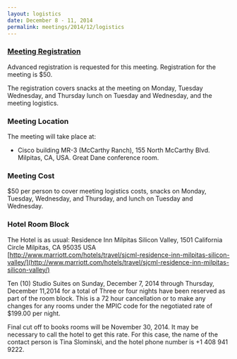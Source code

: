 ```yaml
---
layout: logistics
date: December 8 - 11, 2014
permalink: meetings/2014/12/logistics
---
```


### [Meeting Registration](http://a3.acteva.com/orderbooking/bookEvent/A341537)

Advanced registration is requested for this meeting. Registration for the meeting is $50.

The registration covers snacks at the meeting on Monday, Tuesday
Wednesday, and Thursday lunch on Tuesday and Wednesday, and the meeting logistics.

### Meeting Location

The meeting will take place at:

*   Cisco building MR-3 (McCarthy Ranch), 155 North McCarthy Blvd. Milpitas, CA, USA.  Great Dane conference room.

### Meeting Cost

$50 per person to cover meeting logistics
costs, snacks on Monday, Tuesday, Wednesday, and Thursday, and
lunch on Tuesday and Wednesday.

### Hotel Room Block

The Hotel is as usual:
Residence Inn Milpitas Silicon Valley,
1501 California Circle Milpitas, CA 95035 USA
[http://www.marriott.com/hotels/travel/sjcml-residence-inn-milpitas-silicon-valley/](http://www.marriott.com/hotels/travel/sjcml-residence-inn-milpitas-silicon-valley/)

Ten (10) Studio Suites on Sunday, December 7, 2014 through Thursday, December 11,2014 for a total of Three or four nights have been reserved as part of the room block.
This is a 72 hour cancellation or to make any changes for any rooms under the MPIC code for the negotiated rate of $199.00 per night.

Final cut off to books rooms will be November 30, 2014. It may be necessary to call the hotel to get this rate. For this case, the name of the contact person is Tina Slominski, and the hotel phone number is +1 408 941 9222.
